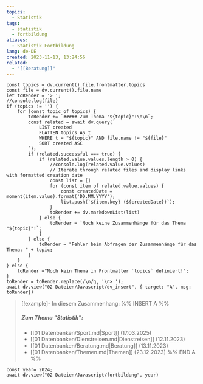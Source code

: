 ```yaml
---
topics:
  - Statistik
tags:
  - statistik
  - fortbildung
aliases:
  - Statistik Fortbildung
lang: de-DE
created: 2023-11-13, 13:24:56
related:
  - "[[Beratung]]"
---
```


```dataviewjs
const topics = dv.current().file.frontmatter.topics
const file = dv.current().file.name
let toRender = '> ';
//console.log(file)
if (topics != '') {
	for (const topic of topics) {
		toRender += `##### Zum Thema "${topic}":\n\n`;
		const related = await dv.query(` 
			LIST created
			FLATTEN topics AS t
			WHERE t = "${topic}" AND file.name != "${file}"
			SORT created ASC
		`);
		if (related.successful === true) {
			if (related.value.values.length > 0) {
				//console.log(related.value.values)
				// Iterate through related files and display links with formatted creation date
				const list = []
                for (const item of related.value.values) {
                    const createdDate = moment(item.value).format('DD.MM.YYYY');
                    list.push(`${item.key} (${createdDate})`);
				}
				toRender += dv.markdownList(list)			
			} else {
				toRender = `Noch keine Zusammenhänge für das Thema "${topic}"!`;
			}
		} else {
			toRender = "Fehler beim Abfragen der Zusammenhänge für das Thema: " + topic;
		}
	}
} else {
	toRender ="Noch kein Thema in Frontmatter `topics` definiert!";
}
toRender = toRender.replace(/\n/g, '\n> ');
await dv.view("02 Dateien/Javascript/dv_insert", { target: "A", msg: toRender})
```
> [!example]- In diesem Zusammenhang:
> %% INSERT A %%
> ##### Zum Thema "Statistik":
> 
> - [[01 Datenbanken/Sport.md|Sport]] (17.03.2025)
> - [[01 Datenbanken/Dienstreisen.md|Dienstreisen]] (12.11.2023)
> - [[01 Datenbanken/Beratung.md|Beratung]] (13.11.2023)
> - [[01 Datenbanken/Themen.md|Themen]] (23.12.2023)
> %% END A %%

```dataviewjs
const year= 2024;
await dv.view("02 Dateien/Javascript/fortbildung", year)
```

